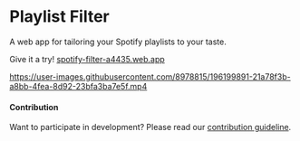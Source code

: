 # Playlist Filter

A web app for tailoring your Spotify playlists to your taste.

Give it a try! [spotify-filter-a4435.web.app](https://spotify-filter-a4435.web.app/)

https://user-images.githubusercontent.com/8978815/196199891-21a78f3b-a8bb-4fea-8d92-23bfa3ba7e5f.mp4

#### Contribution

Want to participate in development? Please read our [contribution guideline](CONTRIBUTING.md).
